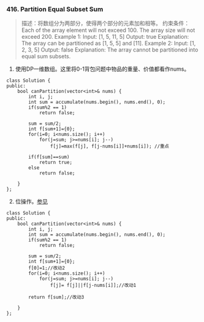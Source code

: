 
### 416. Partition Equal Subset Sum
>描述：将数组分为两部分，使得两个部分的元素加和相等。
>约束条件：Each of the array element will not exceed 100.
The array size will not exceed 200.
>Example 1:
Input: [1, 5, 11, 5]
Output: true
Explanation: The array can be partitioned as [1, 5, 5] and [11].
Example 2:
Input: [1, 2, 3, 5]
Output: false
Explanation: The array cannot be partitioned into equal sum subsets.

1. 使用DP一维数组。这里将0-1背包问题中物品的重量、价值都看作nums。
```
class Solution {
public:
    bool canPartition(vector<int>& nums) {
        int i, j;
        int sum = accumulate(nums.begin(), nums.end(), 0);
        if(sum%2 == 1)
            return false;
        
        sum = sum/2;
        int f[sum+1]={0};
        for(i=0; i<nums.size(); i++)
            for(j=sum; j>=nums[i]; j--)
                f[j]=max(f[j], f[j-nums[i]]+nums[i]); //重点
        
        if(f[sum]==sum)
            return true;
        else
            return false;
                
    }
};
```
2. 位操作。[参见](https://leetcode.com/problems/partition-equal-subset-sum/discuss/90718/concise-c-dp-solution)
```
class Solution {
public:
    bool canPartition(vector<int>& nums) {
        int i, j;
        int sum = accumulate(nums.begin(), nums.end(), 0);
        if(sum%2 == 1)
            return false;
        
        sum = sum/2;
        int f[sum+1]={0};
        f[0]=1;//改动2
        for(i=0; i<nums.size(); i++)
            for(j=sum; j>=nums[i]; j--)
                f[j]= f[j]||f[j-nums[i]];//改动1
        
        return f[sum];//改动3
                
    }
};
```